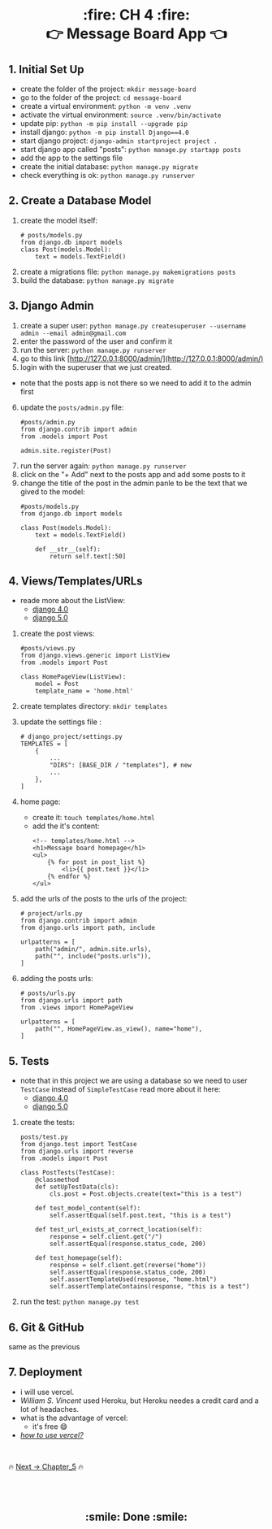 <h1 align='center'> :fire: CH 4 :fire: <br> 👉 Message Board App 👈</h1>

## 1. Initial Set Up
- create the folder of the project: `mkdir message-board `
- go to the folder of the project: `cd message-board`
- create a virtual environment: `python -m venv .venv`
- activate the virtual environment: `source .venv/bin/activate`
- update pip: `python -m pip install --upgrade pip`
- install django: `python -m pip install Django==4.0`
- start django project: `django-admin startproject project .`
- start django app called "posts": `python manage.py startapp posts`
- add the app to the settings file 
- create the initial database: `python manage.py migrate`
- check everything is ok: `python manage.py runserver`

## 2. Create a Database Model
1. create the model itself: 
    ```
    # posts/models.py
    from django.db import models
    class Post(models.Model):
        text = models.TextField()
    ```
2. create a migrations file: `python manage.py makemigrations posts`
3. build the database: `python manage.py migrate`

## 3. Django Admin
1. create a super user: `python manage.py createsuperuser --username admin --email admin@gmail.com`
2. enter the password of the user and confirm it
3. run the server: `python manage.py runserver`
4. go to this link [http://127.0.0.1:8000/admin/](http://127.0.0.1:8000/admin/)
5. login with the superuser that we just created.

- note that the posts app is not there so we need to add it to the admin first
6. update the `posts/admin.py` file:
    ```
    #posts/admin.py
    from django.contrib import admin
    from .models import Post
    
    admin.site.register(Post)
    ```
7. run the server again: `python manage.py runserver`
8. click on the "+ Add" next to the posts app and add some posts to it
9. change the title of the post in the admin panle to be the text that we gived to the model: 
    ```
    #posts/models.py
    from django.db import models

    class Post(models.Model):
        text = models.TextField()

        def __str__(self):
            return self.text[:50]
    ```
## 4. Views/Templates/URLs
- reade more about the ListView:
    - [django 4.0](https://docs.djangoproject.com/en/4.0/ref/class-based-views/generic-display/#listview)
    - [django 5.0](https://docs.djangoproject.com/en/5.0/ref/class-based-views/generic-display/#listview)

1. create the post views:
    ```
    #posts/views.py
    from django.views.generic import ListView
    from .models import Post

    class HomePageView(ListView):
        model = Post
        template_name = 'home.html'
    ```

2. create templates directory: `mkdir templates`
3. update the settings file :
    ```
    # django_project/settings.py
    TEMPLATES = [
        {
            ...
            "DIRS": [BASE_DIR / "templates"], # new
            ...
        },
    ]
    ```
4. home page:
    - create it: `touch templates/home.html`
    - add the it's content: 
        ```
        <!-- templates/home.html -->
        <h1>Message board homepage</h1>
        <ul>
            {% for post in post_list %}
                <li>{{ post.text }}</li>
            {% endfor %}
        </ul>
        ```
5. add the urls of the posts to the urls of the project: 
    ```
    # project/urls.py
    from django.contrib import admin
    from django.urls import path, include

    urlpatterns = [
        path("admin/", admin.site.urls),
        path("", include("posts.urls")),
    ]
    ```
6. adding the posts urls:
    ```
    # posts/urls.py
    from django.urls import path
    from .views import HomePageView

    urlpatterns = [
        path("", HomePageView.as_view(), name="home"),
    ]
    ```
## 5. Tests
- note that in this project we are using a database so we need to user `TestCase` instead of `SimpleTestCase` read more about it here:
    - [django 4.0](https://docs.djangoproject.com/en/4.0/topics/testing/tools/#django.test.TestCase)
    - [django 5.0](https://docs.djangoproject.com/en/5.0/topics/testing/tools/#django.test.TestCase)

1. create the tests:
    ```
    posts/test.py
    from django.test import TestCase
    from django.urls import reverse
    from .models import Post

    class PostTests(TestCase):
        @classmethod
        def setUpTestData(cls):
            cls.post = Post.objects.create(text="this is a test")
        
        def test_model_content(self):
            self.assertEqual(self.post.text, "this is a test")

        def test_url_exists_at_correct_location(self):
            response = self.client.get("/")
            self.assertEqual(response.status_code, 200)

        def test_homepage(self):
            response = self.client.get(reverse("home"))
            self.assertEqual(response.status_code, 200)
            self.assertTemplateUsed(response, "home.html")
            self.assertTemplateContains(response, "this is a test")
    ```
2. run the test: `python manage.py test`
## 6. Git & GitHub
same as the previous

## 7. Deployment
- i will use vercel.
- *William S. Vincent* used Heroku, but Heroku needes a credit card and a lot of headaches.
- what is the advantage of vercel:
    - it's free :smile:
- [*how to use vercel?*](https://github.com/MansAlien/DFB_4.0_Summary/blob/main/important/vercel.md)



<br>

🔥 [Next -> Chapter_5](https://github.com/MansAlien/DFB_4.0_Summary/blob/main/Ch_5-blog_app.md) 🔥

<br>
<br>

<h2 align="center"> :smile: Done :smile: </h2>

